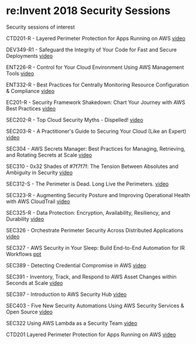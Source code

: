 # re:Invent 2018 Security Sessions

Security sessions of interest

CTD201-R - Layered Perimeter Protection for Apps Running on AWS [video](https://youtu.be/MeFXknWDN3E)

DEV349-R1 - Safeguard the Integrity of Your Code for Fast and Secure Deployments [video](https://www.youtube.com/watch?v=Rln_B1ZKJqo)

ENT226-R - Control for Your Cloud Environment Using AWS Management Tools [video](https://youtu.be/TFFQWKWDS0g)

ENT332-R - Best Practices for Centrally Monitoring Resource Configuration & Compliance [video](https://youtu.be/kErRv4YB_T4)

EC201-R - Security Framework Shakedown: Chart Your Journey with AWS Best Practices [video](https://youtu.be/HGkPvP2D45I)

SEC202-R - Top Cloud Security Myths - Dispelled! [video](https://youtu.be/MxDO78BYsU0)

SEC203-R - A Practitioner's Guide to Securing Your Cloud (Like an Expert) [video](https://youtu.be/5UDSxV9pbnU)

SEC304 - AWS Secrets Manager: Best Practices for Managing, Retrieving, and Rotating Secrets at Scale [video](https://youtu.be/qoxxRlwJKZ4)

SEC310 - 0x32 Shades of #7f7f7f: The Tension Between Absolutes and Ambiguity in Security [video](https://youtu.be/GXTvlQXVCOs)

SEC312-S - The Perimeter is Dead. Long Live the Perimeters. [video](https://youtu.be/nvVI3azDmOQ)

SEC323-R - Augmenting Security Posture and Improving Operational Health with AWS CloudTrail [video](https://youtu.be/YWzmoDzzg4U)

SEC325-R - Data Protection: Encryption, Availability, Resiliency, and Durability [video](https://youtu.be/FH6AXreSQWQ)

SEC326 - Orchestrate Perimeter Security Across Distributed Applications [video](https://youtu.be/ELIiF-jE0y8)

SEC327 - AWS Security in Your Sleep: Build End-to-End Automation for IR Workflows [ppt](https://www.slideshare.net/AmazonWebServices/aws-security-in-your-sleep-build-endtoend-automation-for-ir-workflows-sec327-aws-reinvent-2018)

SEC389 - Detecting Credential Compromise in AWS [video](https://youtu.be/pagHGaercLs)

SEC391 - Inventory, Track, and Respond to AWS Asset Changes within Seconds at Scale [video](https://youtu.be/_O6dIG5uqGg)

SEC397 - Introduction to AWS Security Hub [video](https://www.youtube.com/watch?v=kRtUcdwK0pw)

SEC403 - Five New Security Automations Using AWS Security Services & Open Source [video](https://youtu.be/M5yQpegaYF8)

SEC322 Using AWS Lambda as a Security Team [video](https://youtu.be/ecT4eyy0CyU)

CTD201 Layered Perimeter Protection for Apps Running on AWS [video](https://youtu.be/MeFXknWDN3E)